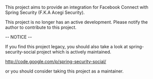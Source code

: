 This project aims to provide an integration for Facebook Connect with Spring Security (F.K.A Acegi Security).

This project is no longer has an active development.
Please notify the author to contribute to this project.


-- NOTICE --

If you find this project legacy, you should also take a look at spring-security-social project which is actively maintained.

http://code.google.com/p/spring-security-social/

or you should consider taking this project as a maintainer.